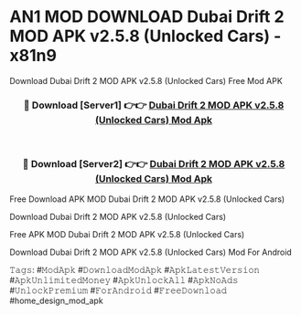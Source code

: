 # AN1 MOD DOWNLOAD Dubai Drift 2 MOD APK v2.5.8 (Unlocked Cars) - x81n9
Download Dubai Drift 2 MOD APK v2.5.8 (Unlocked Cars) Free Mod APK

<div align="center">
<h3>🔴 Download [Server1] 👉👉 <a href="https://apk-comot.site?title=Dubai_Drift_2_MOD_APK_v2.5.8_(Unlocked_Cars)">Dubai Drift 2 MOD APK v2.5.8 (Unlocked Cars) Mod Apk</a></h3><br>

<h3>🔴 Download [Server2] 👉👉 <a href="https://apk-comot.site?title=Dubai_Drift_2_MOD_APK_v2.5.8_(Unlocked_Cars)">Dubai Drift 2 MOD APK v2.5.8 (Unlocked Cars) Mod Apk</a></h3>
</div>


Free Download APK MOD Dubai Drift 2 MOD APK v2.5.8 (Unlocked Cars)

Download Dubai Drift 2 MOD APK v2.5.8 (Unlocked Cars) 

Free APK MOD Dubai Drift 2 MOD APK v2.5.8 (Unlocked Cars) 

Download Dubai Drift 2 MOD APK v2.5.8 (Unlocked Cars) Mod For Android

𝚃𝚊𝚐𝚜: #𝙼𝚘𝚍𝙰𝚙𝚔 #𝙳𝚘𝚠𝚗𝚕𝚘𝚊𝚍𝙼𝚘𝚍𝙰𝚙𝚔 #𝙰𝚙𝚔𝙻𝚊𝚝𝚎𝚜𝚝𝚅𝚎𝚛𝚜𝚒𝚘𝚗 #𝙰𝚙𝚔𝚄𝚗𝚕𝚒𝚖𝚒𝚝𝚎𝚍𝙼𝚘𝚗𝚎𝚢 #𝙰𝚙𝚔𝚄𝚗𝚕𝚘𝚌𝚔𝙰𝚕𝚕 #𝙰𝚙𝚔𝙽𝚘𝙰𝚍𝚜 #𝚄𝚗𝚕𝚘𝚌𝚔𝙿𝚛𝚎𝚖𝚒𝚞𝚖 #𝙵𝚘𝚛𝙰𝚗𝚍𝚛𝚘𝚒𝚍 #𝙵𝚛𝚎𝚎𝙳𝚘𝚠𝚗𝚕𝚘𝚊𝚍 #home_design_mod_apk